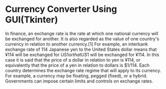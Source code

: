 # Currency Converter Using GUI(Tkinter)
 In finance, an exchange rate is the rate at which one national currency will be exchanged for another. It is also regarded as the value of one country's currency in relation to another currency.[1] For example, an interbank exchange rate of 114 Japanese yen to the United States dollar means that ¥114 will be exchanged for US$1 or that US$1 will be exchanged for ¥114. In this case it is said that the price of a dollar in relation to yen is ¥114, or equivalently that the price of a yen in relation to dollars is $1/114.  Each country determines the exchange rate regime that will apply to its currency. For example, a currency may be floating, pegged (fixed), or a hybrid. Governments can impose certain limits and controls on exchange rates.
